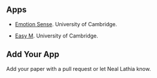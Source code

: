 Apps
-------------------------------

* [Emotion Sense](http://emotionsense.org/). University of Cambridge.

* [Easy M](http://www.cl.cam.ac.uk/~nkl25/easym/). University of Cambridge.
 
Add Your App
-------------------------------
Add your paper with a pull request or let Neal Lathia know.

